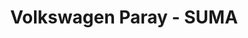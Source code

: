---
title: "Volkswagen Paray - SUMA"
url: /paray-le-monial/volkswagen-paray-suma/
shop: Autohaus
---